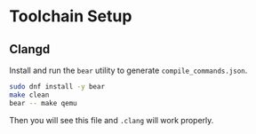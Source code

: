 # Toolchain Setup

## Clangd

Install and run the `bear` utility
to generate `compile_commands.json`.

```bash
sudo dnf install -y bear
make clean
bear -- make qemu
```

Then you will see this file and `.clang`
will work properly.
